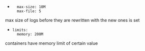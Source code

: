 - ```options:
    max-size: 10M
    max-file: 5
    ```
max size of logs before they are rewritten with the new ones is set

- ```resources:
  limits:
    memory: 200M
    ```

containers have memory limit of certain value


